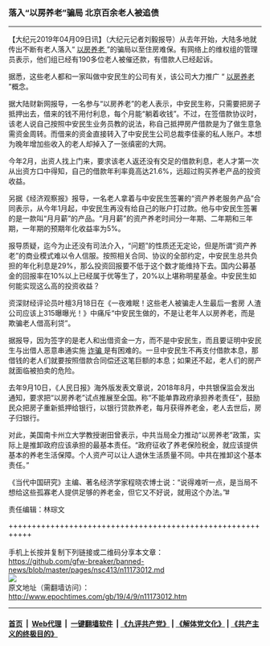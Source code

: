 ### 落入“以房养老”骗局 北京百余老人被追债
------------------------

<p>
 【大纪元2019年04月09日讯】（大纪元记者刘毅报导）从去年开始，大陆多地就传出不断有老人落入“
 <a href="http://www.epochtimes.com/gb/tag/%E4%BB%A5%E6%88%BF%E5%85%BB%E8%80%81.html">
  以房养老
 </a>
 ”的骗局以至住房难保。有网络上的维权组的管理员表示，他们组已经有190多位老人被催还款，有借款人已经起诉。
</p>
<p>
 据悉，这些老人都和一家叫做中安民生的公司有关，该公司大力推广 “
 <a href="http://www.epochtimes.com/gb/tag/%E4%BB%A5%E6%88%BF%E5%85%BB%E8%80%81.html">
  以房养老
 </a>
 ”概念。
</p>
<p>
 据大陆财新网报导，一名参与“以房养老”的老人表示，中安民生称，只需要把房子抵押出去，借来的钱不用付利息，每个月能“躺着收钱”。不过，在签借款协议时，该老人说自己按照中安民生业务员教的说法，称自己抵押房产借款是为了做生意急需资金周转。而借来的资金直接转入了中安民生公司总裁李佳豪的私人账户。本想为晚年增加些收入的老人却掉入了一张缜密的大网。
</p>
<p>
 今年2月，出资人找上门来，要求该老人返还没有交足的借款利息，老人才第一次从出资方口中得知，自己的借款年利率竟高达21.6%，远超过购买养老产品的投资收益。
</p>
<p>
 另据《经济观察报》报导，一名老人拿着与中安民生签署的“资产养老服务产品”合同表示，从今年1月起，中安民生再没有给自己的账户打过款。他与中安民生签署的是一款叫“月月薪”的产品。“月月薪”的资产养老时间分一年期、二年期和三年期，一年期的预期年化收益率为5%。
</p>
<p>
 报导质疑，迄今为止还没有司法介入，“问题”的性质还无定论，但是所谓“资产养老”的商业模式难以令人信服。按照相关合同、协议的全部约定，中安民生总共负担的年化利息是29%，那么投资回报要不低于这个数才能维持下去。国内公募基金的回报率在10%以上已经属于优等生了，20%以上堪称明星基金。中安民生如何能实现这么高的投资收益？
</p>
<p>
 资深财经评论员叶檀3月18日在《一夜难眠！这些老人被骗走人生最后一套房 人渣公司应该上315曝曝光！》中痛斥“中安民生做的，不是让老年人以房养老，而是欺骗老人借高利贷”。
</p>
<p>
 据报导，因为签字的是老人和出借资金一方，而不是中安民生，而且要证明中安民生与出借人恶意串通实施
 <a href="http://www.epochtimes.com/gb/tag/%E8%AF%88%E9%AA%97.html">
  诈骗
 </a>
 是有困难的。一旦中安民生不再支付借款本息，那借钱的老人们就要按照借款合同偿还这笔巨额的本息；如果还不起，老人们的房产就面临被拍卖的危险。
</p>
<p>
 去年9月10日，《人民日报》海外版发表文章说，2018年8月，中共银保监会发出通知，要求把“以房养老”试点推展至全国。称“不能单靠政府承担养老责任”，鼓励民众把房子重新抵押给银行，以银行贷款养老，每月获得养老金，老人去世后，房子归银行。
</p>
<p>
 对此，美国南卡州立大学教授谢田曾表示，中共当局全力推动“以房养老”政策，实际上是推卸政府应该承担的最基本责任。“政府征收了养老保险税金，就应该提供基本的养老生活保障。个人资产可以让人退休生活质量不同。中共在推卸这个基本责任。”
</p>
<p>
 《当代中国研究》主编、著名经济学家程晓农博士说：“说得难听一点，是当局不想给这些孤寡老人提供足够的养老金，但它又不好说，就用这个办法。”#
</p>
<p>
 责任编辑：林琮文
</p>

+++++++++++++++++++++++++++++++++++++++++++++++++++++++++++<br/><br/>
手机上长按并复制下列链接或二维码分享本文章：<br/>
https://github.com/gfw-breaker/banned-news/blob/master/pages/nsc413/n11173012.md <br/>
<a href='https://github.com/gfw-breaker/banned-news/blob/master/pages/nsc413/n11173012.md'><img src='https://github.com/gfw-breaker/banned-news/blob/master/pages/nsc413/n11173012.md.png'/></a> <br/>
原文地址（需翻墙访问）：http://www.epochtimes.com/gb/19/4/9/n11173012.htm


------------------------
#### [首页](https://github.com/gfw-breaker/banned-news/blob/master/README.md) &nbsp;|&nbsp; [Web代理](https://github.com/labour-camp/helloworld) &nbsp;|&nbsp; [一键翻墙软件](https://github.com/gfw-breaker/nogfw/blob/master/README.md) &nbsp;| [《九评共产党》](https://github.com/gfw-breaker/9ping.md/blob/master/README.md#九评之一评共产党是什么) | [《解体党文化》](https://github.com/gfw-breaker/jtdwh.md/blob/master/README.md) | [《共产主义的终极目的》](https://github.com/gfw-breaker/gczydzjmd.md/blob/master/README.md)

